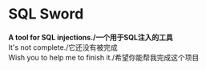 # SQL Sword
__A tool for SQL injections./一个用于SQL注入的工具__  
It's not complete./它还没有被完成  
Wish you to help me to finish it./希望你能帮我完成这个项目  
